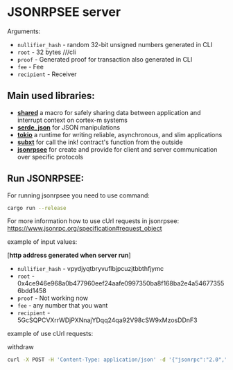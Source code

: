 # JSONRPSEE server
Arguments:

- `nullifier_hash` - random 32-bit unsigned numbers generated in CLI
- `root` - 32 bytes ///cli
- `proof` - Generated proof for transaction also generated in CLI
- `fee` - Fee
- `recipient` - Receiver

## Main used libraries:
- [**shared**](https://crates.io/crates/shared) a macro for safely sharing data between application and interrupt context on cortex-m systems
- [**serde_json**](https://docs.rs/serde_json/1.0.83/serde_json/) for JSON manipulations
- [**tokio**](https://crates.io/crates/tokio) a runtime for writing reliable, asynchronous, and slim applications
- [**subxt**]("https://github.com/paritytech/subxt") for call the ink! contract's function from the outside
- [**jsonrpsee**](https://docs.rs/jsonrpsee/latest/jsonrpsee/) for create and provide for client and server communication over specific protocols

## Run JSONRPSEE:
For running jsonrpsee you need to use command:
```bash
cargo run --release
```

For more information how to use cUrl requests in jsonrpsee: https://www.jsonrpc.org/specification#request_object

example of input values:

[**http address generated when server run**]

- `nullifier_hash` - vpydjyqtbryvuflbjpcuzjtbbthfjymc
- `root` - 0x4ce946e968a0b477960eef24aafe0997350ba8f168ba2e4a546773556bdd1458
- `proof` - Not working now
- `fee` - any number that you want
- `recipient` - 5GcSQPCVXrrWDjPXNnajYDqq24qa92V98cSW9xMzosDDnF3

example of use cUrl requests:

withdraw
```bash
curl -X POST -H 'Content-Type: application/json' -d '{"jsonrpc":"2.0","id":1,"method":"withdraw","params":["vpydjyqtbryvuflbjpcuzjtbbthfjymc","0x4ce946e968a0b477960eef24aafe0997350ba8f168ba2e4a546773556bdd1458", "10", "5GcSQPCVXrrWDjPXNnajYDqq24qa92V98cSW9xMzosDDnF3u"]}' http://127.0.0.1:51423
```